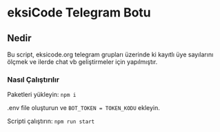 # eksiCode Telegram Botu #

## Nedir ##

 Bu script, eksicode.org telegram grupları üzerinde ki kayıtlı üye sayılarını ölçmek
 ve ilerde chat vb geliştirmeler için yapılmıştır.

### Nasıl Çalıştırılır ###

 Paketleri yükleyin: `npm i`

 .env file oluşturun ve `BOT_TOKEN = TOKEN_KODU` ekleyin.

 Scripti çalıştırın: `npm run start`